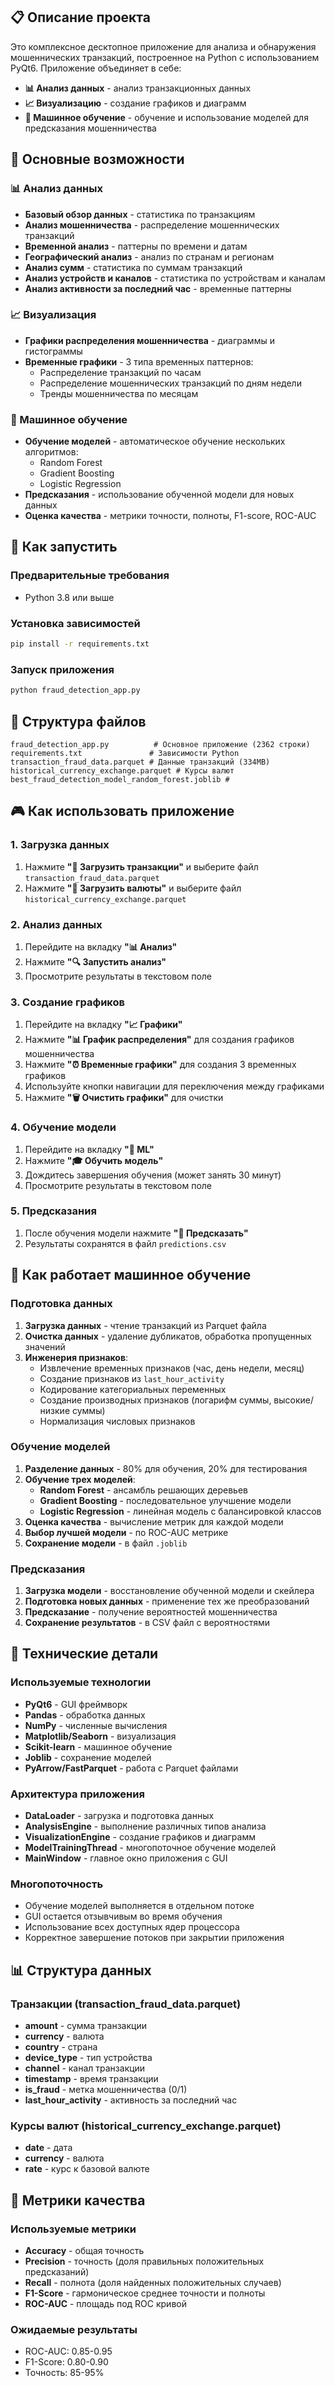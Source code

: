 ## 📋 Описание проекта

Это комплексное десктопное приложение для анализа и обнаружения мошеннических транзакций, построенное на Python с использованием PyQt6. Приложение объединяет в себе:

- **📊 Анализ данных** - анализ транзакционных данных
- **📈 Визуализацию** - создание графиков и диаграмм
- **🤖 Машинное обучение** - обучение и использование моделей для предсказания мошенничества

## 🎯 Основные возможности

### 📊 Анализ данных
- **Базовый обзор данных** - статистика по транзакциям
- **Анализ мошенничества** - распределение мошеннических транзакций
- **Временной анализ** - паттерны по времени и датам
- **Географический анализ** - анализ по странам и регионам
- **Анализ сумм** - статистика по суммам транзакций
- **Анализ устройств и каналов** - статистика по устройствам и каналам
- **Анализ активности за последний час** - временные паттерны

### 📈 Визуализация
- **Графики распределения мошенничества** - диаграммы и гистограммы
- **Временные графики** - 3 типа временных паттернов:
  - Распределение транзакций по часам
  - Распределение мошеннических транзакций по дням недели
  - Тренды мошенничества по месяцам

### 🤖 Машинное обучение
- **Обучение моделей** - автоматическое обучение нескольких алгоритмов:
  - Random Forest
  - Gradient Boosting
  - Logistic Regression
- **Предсказания** - использование обученной модели для новых данных
- **Оценка качества** - метрики точности, полноты, F1-score, ROC-AUC

## 🚀 Как запустить

### Предварительные требования
- Python 3.8 или выше

### Установка зависимостей
```bash
pip install -r requirements.txt
```

### Запуск приложения
```bash
python fraud_detection_app.py
```

## 📁 Структура файлов

```
fraud_detection_app.py          # Основное приложение (2362 строки)
requirements.txt               # Зависимости Python
transaction_fraud_data.parquet # Данные транзакций (334MB)
historical_currency_exchange.parquet # Курсы валют
best_fraud_detection_model_random_forest.joblib # 
```

## 🎮 Как использовать приложение

### 1. Загрузка данных
1. Нажмите **"📁 Загрузить транзакции"** и выберите файл `transaction_fraud_data.parquet`
2. Нажмите **"💱 Загрузить валюты"** и выберите файл `historical_currency_exchange.parquet`

### 2. Анализ данных
1. Перейдите на вкладку **"📊 Анализ"**
2. Нажмите **"🔍 Запустить анализ"**
3. Просмотрите результаты в текстовом поле

### 3. Создание графиков
1. Перейдите на вкладку **"📈 Графики"**
2. Нажмите **"📊 График распределения"** для создания графиков мошенничества
3. Нажмите **"⏰ Временные графики"** для создания 3 временных графиков
4. Используйте кнопки навигации для переключения между графиками
5. Нажмите **"🗑️ Очистить графики"** для очистки

### 4. Обучение модели
1. Перейдите на вкладку **"🤖 ML"**
2. Нажмите **"🎓 Обучить модель"**
3. Дождитесь завершения обучения (может занять 30 минут)
4. Просмотрите результаты в текстовом поле

### 5. Предсказания
1. После обучения модели нажмите **"🔮 Предсказать"**
2. Результаты сохранятся в файл `predictions.csv`

## 🧠 Как работает машинное обучение

### Подготовка данных
1. **Загрузка данных** - чтение транзакций из Parquet файла
2. **Очистка данных** - удаление дубликатов, обработка пропущенных значений
3. **Инженерия признаков**:
   - Извлечение временных признаков (час, день недели, месяц)
   - Создание признаков из `last_hour_activity`
   - Кодирование категориальных переменных
   - Создание производных признаков (логарифм суммы, высокие/низкие суммы)
   - Нормализация числовых признаков

### Обучение моделей
1. **Разделение данных** - 80% для обучения, 20% для тестирования
2. **Обучение трех моделей**:
   - **Random Forest** - ансамбль решающих деревьев
   - **Gradient Boosting** - последовательное улучшение модели
   - **Logistic Regression** - линейная модель с балансировкой классов
3. **Оценка качества** - вычисление метрик для каждой модели
4. **Выбор лучшей модели** - по ROC-AUC метрике
5. **Сохранение модели** - в файл `.joblib`

### Предсказания
1. **Загрузка модели** - восстановление обученной модели и скейлера
2. **Подготовка новых данных** - применение тех же преобразований
3. **Предсказание** - получение вероятностей мошенничества
4. **Сохранение результатов** - в CSV файл с вероятностями

## 🔧 Технические детали

### Используемые технологии
- **PyQt6** - GUI фреймворк
- **Pandas** - обработка данных
- **NumPy** - численные вычисления
- **Matplotlib/Seaborn** - визуализация
- **Scikit-learn** - машинное обучение
- **Joblib** - сохранение моделей
- **PyArrow/FastParquet** - работа с Parquet файлами

### Архитектура приложения
- **DataLoader** - загрузка и подготовка данных
- **AnalysisEngine** - выполнение различных типов анализа
- **VisualizationEngine** - создание графиков и диаграмм
- **ModelTrainingThread** - многопоточное обучение моделей
- **MainWindow** - главное окно приложения с GUI

### Многопоточность
- Обучение моделей выполняется в отдельном потоке
- GUI остается отзывчивым во время обучения
- Использование всех доступных ядер процессора
- Корректное завершение потоков при закрытии приложения

## 📊 Структура данных

### Транзакции (transaction_fraud_data.parquet)
- **amount** - сумма транзакции
- **currency** - валюта
- **country** - страна
- **device_type** - тип устройства
- **channel** - канал транзакции
- **timestamp** - время транзакции
- **is_fraud** - метка мошенничества (0/1)
- **last_hour_activity** - активность за последний час

### Курсы валют (historical_currency_exchange.parquet)
- **date** - дата
- **currency** - валюта
- **rate** - курс к базовой валюте

## 🎯 Метрики качества

### Используемые метрики
- **Accuracy** - общая точность
- **Precision** - точность (доля правильных положительных предсказаний)
- **Recall** - полнота (доля найденных положительных случаев)
- **F1-Score** - гармоническое среднее точности и полноты
- **ROC-AUC** - площадь под ROC кривой

### Ожидаемые результаты
- ROC-AUC: 0.85-0.95
- F1-Score: 0.80-0.90
- Точность: 85-95%
